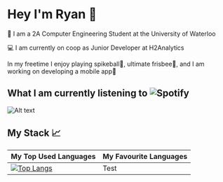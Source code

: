 # Hey I'm Ryan 👋

🏫 I am a 2A Computer Engineering Student at the University of Waterloo

💻 I am currently on coop as Junior Developer at H2Analytics

In my freetime I enjoy playing spikeball🏐, ultimate frisbee🥏, and I am working on developing a mobile app📱

## What I am currently listening to ![Spotify](https://img.shields.io/badge/Spotify-1ED760?style=for-the-badge&logo=spotify&logoColor=white)
![Alt text](https://spotify-recently-played-readme.vercel.app/api?user=6mwn6200kq0mwftiy7logpgsf&count=2)

## My Stack 📈


| My Top Used Languages | My Favourite Languages |
| ----------- | ----------- |
| [![Top Langs](https://github-readme-stats.vercel.app/api/top-langs/?username=anuraghazra&layout=compact)](https://github.com/anuraghazra/github-readme-stats) | Test     |



